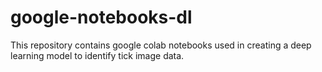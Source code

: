 # google-notebooks-dl
This repository contains  google colab notebooks used in creating a deep learning model to identify tick image data.
